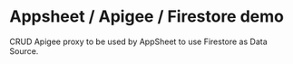 # Appsheet / Apigee / Firestore demo

CRUD Apigee proxy to be used by AppSheet to use Firestore as Data Source.
